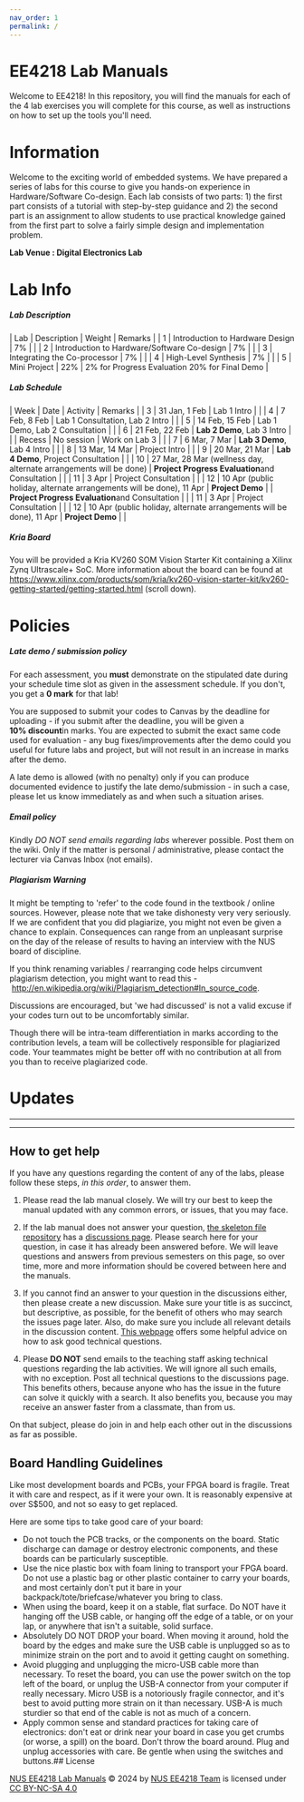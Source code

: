 ```yaml
---
nav_order: 1
permalink: /
---
```

# EE4218 Lab Manuals

Welcome to EE4218! In this repository, you will find the manuals for each of the 4 lab exercises you will complete for this course, as well as instructions on how to set up the tools you'll need.

Information
===========

Welcome to the exciting world of embedded systems. We have prepared a series of labs for this course to give you hands-on experience in Hardware/Software Co-design. Each lab consists of two parts: 1) the first part consists of a tutorial with step-by-step guidance and 2) the second part is an assignment to allow students to use practical knowledge gained from the first part to solve a fairly simple design and implementation problem.

**Lab Venue : Digital Electronics Lab**

Lab Info
========


##### Lab Description

| Lab | Description | Weight | Remarks |
| 1 | Introduction to Hardware Design | 7% |  |
| 2 | Introduction to Hardware/Software Co-design | 7% |  |
| 3 | Integrating the Co-processor | 7% |  |
| 4 | High-Level Synthesis | 7% |  |
| 5 | Mini Project | 22% | 2% for Progress Evaluation 20% for Final Demo |

##### Lab Schedule

| Week | Date | Activity | Remarks |
| 3 | 31 Jan, 1 Feb | Lab 1 Intro |  |
| 4 | 7 Feb, 8 Feb | Lab 1 Consultation, Lab 2 Intro |  |
| 5 | 14 Feb, 15 Feb | Lab 1 Demo, Lab 2 Consultation |  |
| 6 | 21 Feb, 22 Feb | **Lab 2 Demo**, Lab 3 Intro |  |
| Recess | No session | Work on Lab 3 |  |
| 7 | 6 Mar, 7 Mar | **Lab 3 Demo**, Lab 4 Intro |  |
| 8 | 13 Mar, 14 Mar | Project Intro |  |
| 9 | 20 Mar, 21 Mar | **Lab 4 Demo**, Project Consultation |  |
| 10 | 27 Mar, 28 Mar (wellness day, alternate arrangements will be done) | **Project Progress Evaluation**and Consultation |  |
| 11 | 3 Apr | Project Consultation |  |
| 12 | 10 Apr (public holiday, alternate arrangements will be done), 11 Apr | **Project Demo** |  | **Project Progress Evaluation**and Consultation  |  |
| 11 | 3 Apr | Project Consultation |  |
| 12 | 10 Apr (public holiday, alternate arrangements will be done), 11 Apr | **Project Demo** |  |

##### Kria Board

You will be provided a Kria KV260 SOM Vision Starter Kit containing a Xilinx Zynq Ultrascale+ SoC. More information about the board can be found at <https://www.xilinx.com/products/som/kria/kv260-vision-starter-kit/kv260-getting-started/getting-started.html> (scroll down).

Policies
========

##### **Late demo / submission policy**

For each assessment, you **must** demonstrate on the stipulated date during your schedule time slot as given in the assessment schedule. If you don't, you get a **0 mark** for that lab!

You are supposed to submit your codes to Canvas by the deadline for uploading - if you submit after the deadline, you will be given a **10% discount**in marks. You are expected to submit the exact same code used for evaluation - any bug fixes/improvements after the demo could you useful for future labs and project, but will not result in an increase in marks after the demo.

A late demo is allowed (with no penalty) only if you can produce documented evidence to justify the late demo/submission - in such a case, please let us know immediately as and when such a situation arises.

##### **Email policy**

Kindly *DO NOT send emails regarding labs* wherever possible. Post them on the wiki. Only if the matter is personal / administrative, please contact the lecturer via Canvas Inbox (not emails).

##### Plagiarism Warning

It might be tempting to 'refer' to the code found in the textbook / online sources. However, please note that we take dishonesty very very seriously. If we are confident that you did plagiarize, you might not even be given a chance to explain. Consequences can range from an unpleasant surprise on the day of the release of results to having an interview with the NUS board of discipline.

If you think renaming variables / rearranging code helps circumvent plagiarism detection, you might want to read this - <http://en.wikipedia.org/wiki/Plagiarism_detection#In_source_code>.

Discussions are encouraged, but 'we had discussed' is not a valid excuse if your codes turn out to be uncomfortably similar.

Though there will be intra-team differentiation in marks according to the contribution levels, a team will be collectively responsible for plagiarized code. Your teammates might be better off with no contribution at all from you than to receive plagiarized code.

Updates
========

------------------------------------

------------------------------------

## How to get help

If you have any questions regarding the content of any of the labs, please follow these steps, *in this order*, to answer them.  

1. Please read the lab manual closely. We will try our best to keep the manual updated with any common errors, or issues, that you may face.

2. If the lab manual does not answer your question, [the skeleton file repository](https://github.com/nus-EE4218/lab-skeletons) has a [discussions page](https://github.com/NUS-EE4218/lab-skeletons/discussions). Please search here for your question, in case it has already been answered before. We will leave questions and answers from previous semesters on this page, so over time, more and more information should be covered between here and the manuals.

3. If you cannot find an answer to your question in the discussions either, then please create a new discussion. Make sure your title is as succinct, but descriptive, as possible, for the benefit of others who may search the issues page later. Also, do make sure you include all relevant details in the discussion content. [This webpage](https://www.freecodecamp.org/news/how-to-ask-good-technical-questions/) offers some helpful advice on how to ask good technical questions.

4. Please **DO NOT** send emails to the teaching staff asking technical questions regarding the lab activities. We will ignore all such emails, with no exception. Post all technical questions to the discussions page. This benefits others, because anyone who has the issue in the future can solve it quickly with a search. It also benefits you, because you may receive an answer faster from a classmate, than from us.

On that subject, please do join in and help each other out in the discussions as far as possible.

## Board Handling Guidelines

Like most development boards and PCBs, your FPGA board is fragile. Treat it with care and respect, as if it were your own. It is reasonably expensive at over S$500, and not so easy to get replaced.

Here are some tips to take good care of your board:

* Do not touch the PCB tracks, or the components on the board. Static discharge can damage or destroy electronic components, and these boards can be particularly susceptible.
* Use the nice plastic box with foam lining to transport your FPGA board. Do not use a plastic bag or other plastic container to carry your boards, and most certainly don't put it bare in your backpack/tote/briefcase/whatever you bring to class.
* When using the board, keep it on a stable, flat surface. Do NOT have it hanging off the USB cable, or hanging off the edge of a table, or on your lap, or anywhere that isn't a suitable, solid surface.
* Absolutely DO NOT DROP your board. When moving it around, hold the board by the edges and make sure the USB cable is unplugged so as to minimize strain on the port and to avoid it getting caught on something.
* Avoid plugging and unplugging the micro-USB cable more than necessary. To reset the board, you can use the power switch on the top left of the board, or unplug the USB-A connector from your computer if really necessary. Micro USB is a notoriously fragile connector, and it's best to avoid putting more strain on it than necessary. USB-A is much sturdier so that end of the cable is not as much of a concern.
* Apply common sense and standard practices for taking care of electronics: don't eat or drink near your board in case you get crumbs (or worse, a spill) on the board. Don't throw the board around. Plug and unplug accessories with care. Be gentle when using the switches and buttons.## License

 [NUS EE4218 Lab Manuals](https://github.com/nus-EE4218/lab-manuals) © 2024 by [NUS EE4218 Team](https://github.com/nus-EE4218) is licensed under [CC BY-NC-SA 4.0](https://creativecommons.org/licenses/by-nc-sa/4.0/?ref=chooser-v1)  
